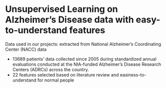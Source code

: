 # Unsupervised Learning on Alzheimer’s Disease data with easy-to-understand features

Data used in our projects: extracted from National Alzheimer’s Coordinating Center (NACC) data

- 13689 patients’ data collected since 2005 during standardized annual evaluations conducted at the NIA-funded Alzheimer’s Disease Research Centers (ADRCs) across the country. 
- 22 features selected based on literature review and easiness-to-understand for normal people

